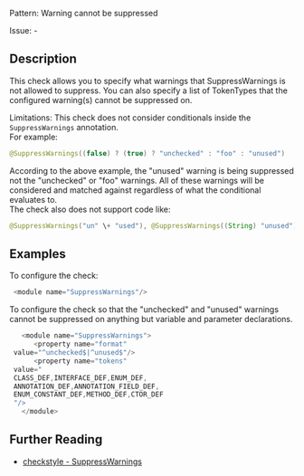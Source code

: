 Pattern: Warning cannot be suppressed

Issue: -

## Description

This check allows you to specify what warnings that SuppressWarnings is not allowed to suppress. You can also specify a list of TokenTypes that the configured warning(s) cannot be suppressed on.

Limitations: This check does not consider conditionals inside the `SuppressWarnings` annotation.   
For example: 

```java
@SuppressWarnings((false) ? (true) ? "unchecked" : "foo" : "unused") 
```


According to the above example, the "unused" warning is being suppressed not the "unchecked" or "foo" warnings. All of these warnings will be considered and matched against regardless of what the conditional evaluates to.   
The check also does not support code like:

```java
@SuppressWarnings("un" \+ "used"), @SuppressWarnings((String) "unused") or @SuppressWarnings({('u' + (char)'n') + (""+("used" \+ (String)"")),}). 
```


## Examples

To configure the check:


```java
 <module name="SuppressWarnings"/>
```
        

To configure the check so that the "unchecked" and "unused" warnings cannot be suppressed on anything but variable and parameter declarations. 


```java
   <module name="SuppressWarnings">
      <property name="format"
 value="^unchecked$|^unused$"/>
      <property name="tokens"
 value="
 CLASS_DEF,INTERFACE_DEF,ENUM_DEF,
 ANNOTATION_DEF,ANNOTATION_FIELD_DEF,
 ENUM_CONSTANT_DEF,METHOD_DEF,CTOR_DEF
 "/>
   </module>
```

## Further Reading

* [checkstyle - SuppressWarnings](https://checkstyle.sourceforge.io/checks/annotation/suppresswarnings.html#SuppressWarnings)
